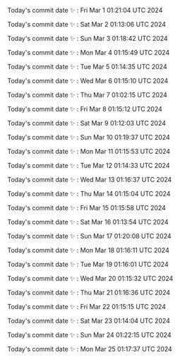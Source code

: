 Today's commit date ✨ : Fri Mar 1 01:21:04 UTC 2024 

Today's commit date ✨ : Sat Mar 2 01:13:06 UTC 2024 

Today's commit date ✨ : Sun Mar 3 01:18:42 UTC 2024 

Today's commit date ✨ : Mon Mar 4 01:15:49 UTC 2024 

Today's commit date ✨ : Tue Mar 5 01:14:35 UTC 2024 

Today's commit date ✨ : Wed Mar 6 01:15:10 UTC 2024 

Today's commit date ✨ : Thu Mar 7 01:02:15 UTC 2024 

Today's commit date ✨ : Fri Mar 8 01:15:12 UTC 2024 

Today's commit date ✨ : Sat Mar 9 01:12:03 UTC 2024 

Today's commit date ✨ : Sun Mar 10 01:19:37 UTC 2024 

Today's commit date ✨ : Mon Mar 11 01:15:53 UTC 2024 

Today's commit date ✨ : Tue Mar 12 01:14:33 UTC 2024 

Today's commit date ✨ : Wed Mar 13 01:16:37 UTC 2024 

Today's commit date ✨ : Thu Mar 14 01:15:04 UTC 2024 

Today's commit date ✨ : Fri Mar 15 01:15:58 UTC 2024 

Today's commit date ✨ : Sat Mar 16 01:13:54 UTC 2024 

Today's commit date ✨ : Sun Mar 17 01:20:08 UTC 2024 

Today's commit date ✨ : Mon Mar 18 01:16:11 UTC 2024 

Today's commit date ✨ : Tue Mar 19 01:16:01 UTC 2024 

Today's commit date ✨ : Wed Mar 20 01:15:32 UTC 2024 

Today's commit date ✨ : Thu Mar 21 01:16:36 UTC 2024 

Today's commit date ✨ : Fri Mar 22 01:15:15 UTC 2024 

Today's commit date ✨ : Sat Mar 23 01:14:04 UTC 2024 

Today's commit date ✨ : Sun Mar 24 01:22:15 UTC 2024 

Today's commit date ✨ : Mon Mar 25 01:17:37 UTC 2024 

